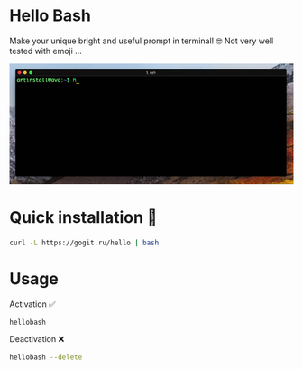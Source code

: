 # Hello Bash
Make your unique bright and useful prompt in terminal! 🤓  Not very well tested with emoji ...

![](/assets/hello-bash.gif)

# Quick installation 💾
```sh
curl -L https://gogit.ru/hello | bash
```

# Usage

Activation ✅
```sh
hellobash
```

Deactivation ❌
```sh
hellobash --delete
```
